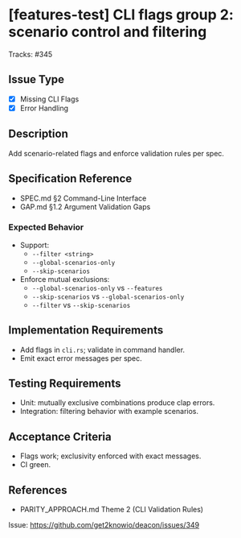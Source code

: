 # [features-test] CLI flags group 2: scenario control and filtering

<!-- Labels: subcommand:features-test, type:enhancement, priority:high -->
Tracks: #345

## Issue Type
- [x] Missing CLI Flags
- [x] Error Handling

## Description
Add scenario-related flags and enforce validation rules per spec.

## Specification Reference
- SPEC.md §2 Command-Line Interface
- GAP.md §1.2 Argument Validation Gaps

### Expected Behavior
- Support:
  - `--filter <string>`
  - `--global-scenarios-only`
  - `--skip-scenarios`
- Enforce mutual exclusions:
  - `--global-scenarios-only` vs `--features`
  - `--skip-scenarios` vs `--global-scenarios-only`
  - `--filter` vs `--skip-scenarios`

## Implementation Requirements
- Add flags in `cli.rs`; validate in command handler.
- Emit exact error messages per spec.

## Testing Requirements
- Unit: mutually exclusive combinations produce clap errors.
- Integration: filtering behavior with example scenarios.

## Acceptance Criteria
- Flags work; exclusivity enforced with exact messages.
- CI green.

## References
- PARITY_APPROACH.md Theme 2 (CLI Validation Rules)

Issue: https://github.com/get2knowio/deacon/issues/349
